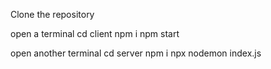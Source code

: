 Clone the repository

open a terminal
cd client
npm i
npm start

open another terminal
cd server
npm i
npx nodemon index.js
